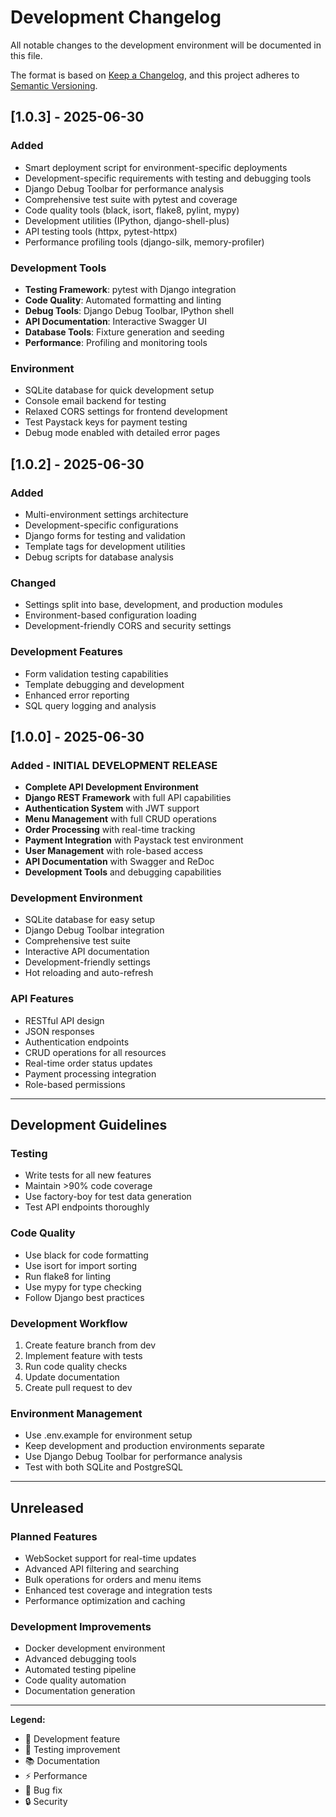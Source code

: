 # Development Changelog

All notable changes to the development environment will be documented in this file.

The format is based on [Keep a Changelog](https://keepachangelog.com/en/1.0.0/),
and this project adheres to [Semantic Versioning](https://semver.org/spec/v2.0.0.html).

## [1.0.3] - 2025-06-30

### Added
- Smart deployment script for environment-specific deployments
- Development-specific requirements with testing and debugging tools
- Django Debug Toolbar for performance analysis
- Comprehensive test suite with pytest and coverage
- Code quality tools (black, isort, flake8, pylint, mypy)
- Development utilities (IPython, django-shell-plus)
- API testing tools (httpx, pytest-httpx)
- Performance profiling tools (django-silk, memory-profiler)

### Development Tools
- **Testing Framework**: pytest with Django integration
- **Code Quality**: Automated formatting and linting
- **Debug Tools**: Django Debug Toolbar, IPython shell
- **API Documentation**: Interactive Swagger UI
- **Database Tools**: Fixture generation and seeding
- **Performance**: Profiling and monitoring tools

### Environment
- SQLite database for quick development setup
- Console email backend for testing
- Relaxed CORS settings for frontend development
- Test Paystack keys for payment testing
- Debug mode enabled with detailed error pages

## [1.0.2] - 2025-06-30

### Added
- Multi-environment settings architecture
- Development-specific configurations
- Django forms for testing and validation
- Template tags for development utilities
- Debug scripts for database analysis

### Changed
- Settings split into base, development, and production modules
- Environment-based configuration loading
- Development-friendly CORS and security settings

### Development Features
- Form validation testing capabilities
- Template debugging and development
- Enhanced error reporting
- SQL query logging and analysis

## [1.0.0] - 2025-06-30

### Added - INITIAL DEVELOPMENT RELEASE
- **Complete API Development Environment**
- **Django REST Framework** with full API capabilities
- **Authentication System** with JWT support
- **Menu Management** with full CRUD operations
- **Order Processing** with real-time tracking
- **Payment Integration** with Paystack test environment
- **User Management** with role-based access
- **API Documentation** with Swagger and ReDoc
- **Development Tools** and debugging capabilities

### Development Environment
- SQLite database for easy setup
- Django Debug Toolbar integration
- Comprehensive test suite
- Interactive API documentation
- Development-friendly settings
- Hot reloading and auto-refresh

### API Features
- RESTful API design
- JSON responses
- Authentication endpoints
- CRUD operations for all resources
- Real-time order status updates
- Payment processing integration
- Role-based permissions

---

## Development Guidelines

### Testing
- Write tests for all new features
- Maintain >90% code coverage
- Use factory-boy for test data generation
- Test API endpoints thoroughly

### Code Quality
- Use black for code formatting
- Use isort for import sorting
- Run flake8 for linting
- Use mypy for type checking
- Follow Django best practices

### Development Workflow
1. Create feature branch from dev
2. Implement feature with tests
3. Run code quality checks
4. Update documentation
5. Create pull request to dev

### Environment Management
- Use .env.example for environment setup
- Keep development and production environments separate
- Use Django Debug Toolbar for performance analysis
- Test with both SQLite and PostgreSQL

---

## Unreleased

### Planned Features
- WebSocket support for real-time updates
- Advanced API filtering and searching
- Bulk operations for orders and menu items
- Enhanced test coverage and integration tests
- Performance optimization and caching

### Development Improvements
- Docker development environment
- Advanced debugging tools
- Automated testing pipeline
- Code quality automation
- Documentation generation

---

**Legend:**
- 🔧 Development feature
- 🧪 Testing improvement
- 📚 Documentation
- ⚡ Performance
- 🐛 Bug fix
- 🔒 Security
